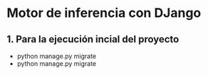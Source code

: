 # Motor de inferencia con DJango

## 1. Para la ejecución incial del proyecto

- python manage.py migrate
- python manage.py migrate
